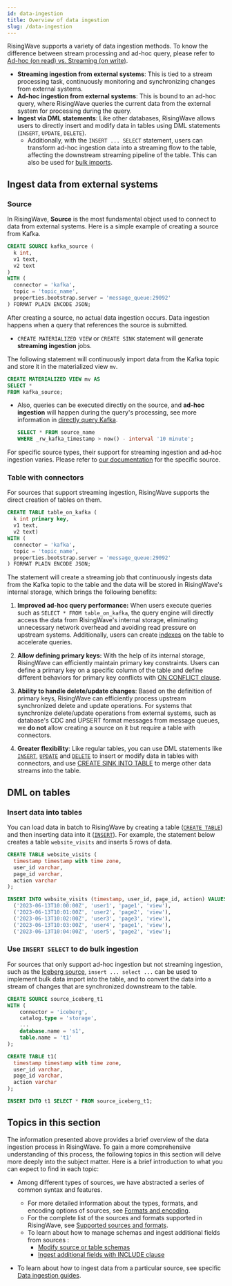 ```yaml
---
id: data-ingestion
title: Overview of data ingestion
slug: /data-ingestion
---
```

<head>
  <link rel="canonical" href="https://docs.risingwave.com/docs/current/data-ingestion/" />
</head>

RisingWave supports a variety of data ingestion methods. To know the difference between stream processing and ad-hoc query, please refer to [Ad-hoc (on read) vs. Streaming (on write)](/transform/overview.md#ad-hoc-on-read-vs-streaming-on-write).

- **Streaming ingestion from external systems**: This is tied to a stream processing task, continuously monitoring and synchronizing changes from external systems.
- **Ad-hoc ingestion from external systems**: This is bound to an ad-hoc query, where RisingWave queries the current data from the external system for processing during the query.
- **Ingest via DML statements**: Like other databases, RisingWave allows users to directly insert and modify data in tables using DML statements (`INSERT`, `UPDATE`, `DELETE`). 
  - Additionally, with the `INSERT ... SELECT` statement, users can transform ad-hoc ingestion data into a streaming flow to the table, affecting the downstream streaming pipeline of the table. This can also be used for [bulk imports](#use-insert-select-to-do-bulk-ingestion).

## Ingest data from external systems

### Source

In RisingWave, **Source** is the most fundamental object used to connect to data from external systems. Here is a simple example of creating a source from Kafka.

```SQL
CREATE SOURCE kafka_source (
  k int, 
  v1 text,
  v2 text
)
WITH (
  connector = 'kafka',
  topic = 'topic_name',
  properties.bootstrap.server = 'message_queue:29092'
) FORMAT PLAIN ENCODE JSON;
```

After creating a source, no actual data ingestion occurs. Data ingestion happens when a query that references the source is submitted.

- `CREATE MATERIALIZED VIEW` or `CREATE SINK` statement will generate **streaming ingestion** jobs.

The following statement will continuously import data from the Kafka topic and store it in the materialized view `mv`.

  ```SQL
  CREATE MATERIALIZED VIEW mv AS
  SELECT *
  FROM kafka_source;
  ```

- Also, queries can be executed directly on the source, and **ad-hoc ingestion** will happen during the query's processing, see more information in [directly query Kafka](/ingest/ingest-from-kafka.md#query-kafka-timestamp).

  ```SQL
  SELECT * FROM source_name
  WHERE _rw_kafka_timestamp > now() - interval '10 minute';
  ```

For specific source types, their support for streaming ingestion and ad-hoc ingestion varies. Please refer to [our documentation](/docs/current/sources) for the specific source.

### Table with connectors

For sources that support streaming ingestion, RisingWave supports the direct creation of tables on them.

```SQL
CREATE TABLE table_on_kafka (
  k int primary key, 
  v1 text,
  v2 text)
WITH (
  connector = 'kafka',
  topic = 'topic_name',
  properties.bootstrap.server = 'message_queue:29092'
) FORMAT PLAIN ENCODE JSON;
```

The statement will create a streaming job that continuously ingests data from the Kafka topic to the table and the data will be stored in RisingWave's internal storage, which brings the following benefits:

1. **Improved ad-hoc query performance:** When users execute queries such as `SELECT * FROM table_on_kafka`, the query engine will directly access the data from RisingWave's internal storage, eliminating unnecessary network overhead and avoiding read pressure on upstream systems. Additionally, users can create [indexes](/transform/indexes.md) on the table to accelerate queries.

2. **Allow defining primary keys:** With the help of its internal storage, RisingWave can efficiently maintain primary key constraints. Users can define a primary key on a specific column of the table and define different behaviors for primary key conflicts with [ON CONFLICT clause](/sql/commands/sql-create-table.md#pk-conflict-behavior).

3. **Ability to handle delete/update changes**: Based on the definition of primary keys, RisingWave can efficiently process upstream synchronized delete and update operations. For systems that synchronize delete/update operations from external systems, such as database's CDC and UPSERT format messages from message queues, we **do not** allow creating a source on it but require a table with connectors.

4. **Greater flexibility**: Like regular tables, you can use DML statements like [`INSERT`](/sql/commands/sql-insert.md), [`UPDATE`](/sql/commands/sql-update.md) and [`DELETE`](/sql/commands/sql-delete.md) to insert or modify data in tables with connectors, and use [CREATE SINK INTO TABLE](/sql/commands/sql-create-sink-into.md) to merge other data streams into the table.

## DML on tables

### Insert data into tables

You can load data in batch to RisingWave by creating a table ([`CREATE TABLE`](/sql/commands/sql-create-table.md)) and then inserting data into it ([`INSERT`](/sql/commands/sql-insert.md)). For example, the statement below creates a table `website_visits` and inserts 5 rows of data.

```sql
CREATE TABLE website_visits (
  timestamp timestamp with time zone,
  user_id varchar,
  page_id varchar,
  action varchar
);

INSERT INTO website_visits (timestamp, user_id, page_id, action) VALUES
  ('2023-06-13T10:00:00Z', 'user1', 'page1', 'view'),
  ('2023-06-13T10:01:00Z', 'user2', 'page2', 'view'),
  ('2023-06-13T10:02:00Z', 'user3', 'page3', 'view'),
  ('2023-06-13T10:03:00Z', 'user4', 'page1', 'view'),
  ('2023-06-13T10:04:00Z', 'user5', 'page2', 'view');
```

### Use `INSERT SELECT` to do bulk ingestion

For sources that only support ad-hoc ingestion but not streaming ingestion, such as the [Iceberg source](/ingest/ingest-from-iceberg.md), `insert ... select ...` can be used to implement bulk data import into the table, and to convert the data into a stream of changes that are synchronized downstream to the table.

```SQL
CREATE SOURCE source_iceberg_t1
WITH (
    connector = 'iceberg',
    catalog.type = 'storage',
    ...
    database.name = 's1',
    table.name = 't1'
);

CREATE TABLE t1(
  timestamp timestamp with time zone,
  user_id varchar,
  page_id varchar,
  action varchar
);

INSERT INTO t1 SELECT * FROM source_iceberg_t1;
```

## Topics in this section

The information presented above provides a brief overview of the data ingestion process in RisingWave. To gain a more comprehensive understanding of this process, the following topics in this section will delve more deeply into the subject matter. Here is a brief introduction to what you can expect to find in each topic:

- Among different types of sources, we have abstracted a series of common syntax and features.
  - For more detailed information about the types, formats, and encoding options of sources, see [Formats and encoding](/ingest/formats-and-encode-parameters.md).
  - For the complete list of the sources and formats supported in RisingWave, see [Supported sources and formats](/ingest/supported-sources-and-formats.md).
  - To learn about how to manage schemas and ingest additional fields from sources :
    - [Modify source or table schemas](/ingest/modify-schemas.md)
    - [Ingest additional fields with INCLUDE clause](/ingest/include-clause.md)

- To learn about how to ingest data from a particular source, see specific [Data ingestion guides](/docs/current/sources).